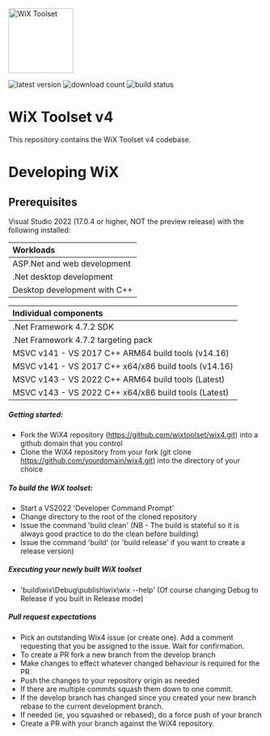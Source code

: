 <img src="https://github.com/wixtoolset/Home/raw/master/imgs/wix-white-bg.png" alt="WiX Toolset" height="128" />

![latest version](https://img.shields.io/nuget/vpre/wix)
![download count](https://img.shields.io/nuget/dt/wix)
![build status](https://img.shields.io/appveyor/build/wixtoolset/wix4)

# WiX Toolset v4

This repository contains the WiX Toolset v4 codebase.

# Developing WiX

## Prerequisites

Visual Studio 2022 (17.0.4 or higher, NOT the preview release) with the following installed:

| Workloads |
| :-------- |
|ASP.Net and web development |
|.Net desktop development |
| Desktop development with C++ |

| Individual components |
| :-------- |
|.Net Framework 4.7.2 SDK |
|.Net Framework 4.7.2 targeting pack |
| MSVC v141 - VS 2017 C++ ARM64 build tools (v14.16) |
| MSVC v141 - VS 2017 C++ x64/x86 build tools (v14.16) |
| MSVC v143 - VS 2022 C++ ARM64 build tools (Latest) |
| MSVC v143 - VS 2022 C++ x64/x86 build tools (Latest) |

##### Getting started:
* Fork the WiX4 repository (https://github.com/wixtoolset/wix4.git)
 into a github domain that you control
* Clone the WiX4 repository from your fork (git clone https://github.com/yourdomain/wix4.git)
 into the directory of your choice

##### To build the WiX toolset:
 * Start a VS2022 'Developer Command Prompt'
 * Change directory to the root of the cloned repository
 * Issue the command 'build clean' (NB - The build is stateful so it is always good practice to do the clean before building)
 * Issue the command 'build' (or 'build release' if you want to create a release version)

 ##### Executing your newly built WiX toolset
 * 'build\wix\Debug\publish\wix\wix --help' (Of course changing Debug to Release if you built in Release mode)

 ##### Pull request expectations
 * Pick an outstanding Wix4 issue (or create one). Add a comment requesting that you be assigned to the issue. Wait for confirmation.
 * To create a PR fork a new branch from the develop branch
 * Make changes to effect whatever changed behaviour is required for the PR
 * Push the changes to your repository origin as needed
 * If there are multiple commits squash them down to one commit.
 * If the develop branch has changed since you created your new branch rebase to the current development branch.
 * If needed (ie, you squashed or rebased), do a force push of your branch
 * Create a PR with your branch against the WiX4 repository.




